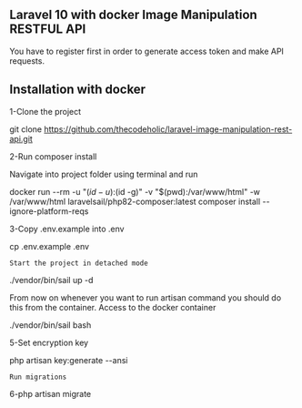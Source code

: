 ## Laravel 10 with docker Image Manipulation RESTFUL API

You have to register first in order to generate access token and make API requests.

## Installation with docker

1-Clone the project

git clone https://github.com/thecodeholic/laravel-image-manipulation-rest-api.git

2-Run composer install

Navigate into project folder using terminal and run

docker run --rm
-u "$(id -u):$(id -g)"
-v "$(pwd):/var/www/html"
-w /var/www/html
laravelsail/php82-composer:latest
composer install --ignore-platform-reqs

3-Copy .env.example into .env

cp .env.example .env

    Start the project in detached mode

./vendor/bin/sail up -d

From now on whenever you want to run artisan command you should do this from the container. Access to the docker container

./vendor/bin/sail bash

5-Set encryption key

php artisan key:generate --ansi

    Run migrations

6-php artisan migrate


